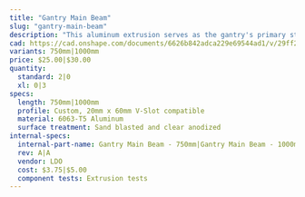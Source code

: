 ```yaml
---
title: "Gantry Main Beam"
slug: "gantry-main-beam"
description: "This aluminum extrusion serves as the gantry's primary structural element. The cross-slide's v-wheels move across this extrusion, allowing FarmBot to move in the y-direction. It is possible to make this extrusion longer or shorter to suit your needs."
cad: https://cad.onshape.com/documents/6626b842adca229e69544ad1/v/29ff27176ad028c3b865f257/e/b593a209efcc9ec78e3c903e
variants: 750mm|1000mm
price: $25.00|$30.00
quantity:
  standard: 2|0
  xl: 0|3
specs:
  length: 750mm|1000mm
  profile: Custom, 20mm x 60mm V-Slot compatible
  material: 6063-T5 Aluminum
  surface treatment: Sand blasted and clear anodized
internal-specs:
  internal-part-name: Gantry Main Beam - 750mm|Gantry Main Beam - 1000mm
  rev: A|A
  vendor: LDO
  cost: $3.75|$5.00
  component tests: Extrusion tests
---
```

